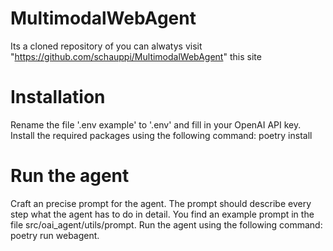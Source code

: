 # MultimodalWebAgent
Its a cloned repository of you can alwatys visit "https://github.com/schauppi/MultimodalWebAgent" this site

# Installation 
Rename the file '.env example' to '.env' and fill in your OpenAI API key.
Install the required packages using the following command: poetry install

# Run the agent
Craft an precise prompt for the agent. The prompt should describe every step what the agent has to do in detail. You find an example prompt in the file src/oai_agent/utils/prompt.
Run the agent using the following command: poetry run webagent.
